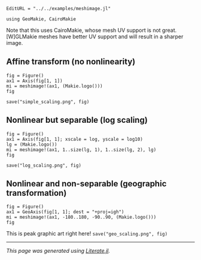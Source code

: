 ```@meta
EditURL = "../../examples/meshimage.jl"
```

````@example meshimage
using GeoMakie, CairoMakie
````

Note that this uses CairoMakie, whose mesh UV support is not great.
[W]GLMakie meshes have better UV support and will result in a sharper
image.

## Affine transform (no nonlinearity)

````@example meshimage
fig = Figure()
ax1 = Axis(fig[1, 1])
mi = meshimage!(ax1, (Makie.logo()))
fig
````

`save("simple_scaling.png", fig)`
## Nonlinear but separable (log scaling)

````@example meshimage
fig = Figure()
ax1 = Axis(fig[1, 1]; xscale = log, yscale = log10)
lg = (Makie.logo())
mi = meshimage!(ax1, 1..size(lg, 1), 1..size(lg, 2), lg)
fig
````

`save("log_scaling.png", fig)`
## Nonlinear and non-separable (geographic transformation)

````@example meshimage
fig = Figure()
ax1 = GeoAxis(fig[1, 1]; dest = "+proj=igh")
mi = meshimage!(ax1, -180..180, -90..90, (Makie.logo()))
fig
````

This is peak graphic art right here!
`save("geo_scaling.png", fig)`

---

*This page was generated using [Literate.jl](https://github.com/fredrikekre/Literate.jl).*

